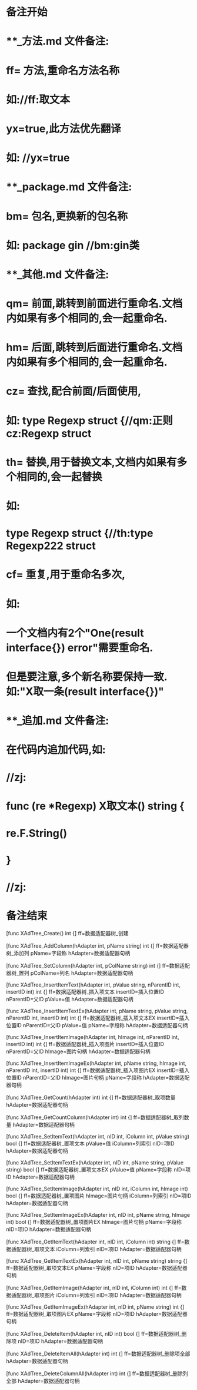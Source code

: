 # 备注开始
# **_方法.md 文件备注:
# ff= 方法,重命名方法名称
# 如://ff:取文本
#
# yx=true,此方法优先翻译
# 如: //yx=true

# **_package.md 文件备注:
# bm= 包名,更换新的包名称 
# 如: package gin //bm:gin类

# **_其他.md 文件备注:
# qm= 前面,跳转到前面进行重命名.文档内如果有多个相同的,会一起重命名.
# hm= 后面,跳转到后面进行重命名.文档内如果有多个相同的,会一起重命名.
# cz= 查找,配合前面/后面使用,
# 如: type Regexp struct {//qm:正则 cz:Regexp struct
#
# th= 替换,用于替换文本,文档内如果有多个相同的,会一起替换
# 如:
# type Regexp struct {//th:type Regexp222 struct
#
# cf= 重复,用于重命名多次,
# 如: 
# 一个文档内有2个"One(result interface{}) error"需要重命名.
# 但是要注意,多个新名称要保持一致. 如:"X取一条(result interface{})"

# **_追加.md 文件备注:
# 在代码内追加代码,如:
# //zj:
# func (re *Regexp) X取文本() string { 
# re.F.String()
# }
# //zj:
# 备注结束

[func XAdTree_Create() int {]
ff=数据适配器树_创建

[func XAdTree_AddColumn(hAdapter int, pName string) int {]
ff=数据适配器树_添加列
pName=字段称
hAdapter=数据适配器句柄

[func XAdTree_SetColumn(hAdapter int, pColName string) int {]
ff=数据适配器树_置列
pColName=列名
hAdapter=数据适配器句柄

[func XAdTree_InsertItemText(hAdapter int, pValue string, nParentID int, insertID int) int {]
ff=数据适配器树_插入项文本
insertID=插入位置ID
nParentID=父ID
pValue=值
hAdapter=数据适配器句柄

[func XAdTree_InsertItemTextEx(hAdapter int, pName string, pValue string, nParentID int, insertID int) int {]
ff=数据适配器树_插入项文本EX
insertID=插入位置ID
nParentID=父ID
pValue=值
pName=字段称
hAdapter=数据适配器句柄

[func XAdTree_InsertItemImage(hAdapter int, hImage int, nParentID int, insertID int) int {]
ff=数据适配器树_插入项图片
insertID=插入位置ID
nParentID=父ID
hImage=图片句柄
hAdapter=数据适配器句柄

[func XAdTree_InsertItemImageEx(hAdapter int, pName string, hImage int, nParentID int, insertID int) int {]
ff=数据适配器树_插入项图片EX
insertID=插入位置ID
nParentID=父ID
hImage=图片句柄
pName=字段称
hAdapter=数据适配器句柄

[func XAdTree_GetCount(hAdapter int) int {]
ff=数据适配器树_取项数量
hAdapter=数据适配器句柄

[func XAdTree_GetCountColumn(hAdapter int) int {]
ff=数据适配器树_取列数量
hAdapter=数据适配器句柄

[func XAdTree_SetItemText(hAdapter int, nID int, iColumn int, pValue string) bool {]
ff=数据适配器树_置项文本
pValue=值
iColumn=列索引
nID=项ID
hAdapter=数据适配器句柄

[func XAdTree_SetItemTextEx(hAdapter int, nID int, pName string, pValue string) bool {]
ff=数据适配器树_置项文本EX
pValue=值
pName=字段称
nID=项ID
hAdapter=数据适配器句柄

[func XAdTree_SetItemImage(hAdapter int, nID int, iColumn int, hImage int) bool {]
ff=数据适配器树_置项图片
hImage=图片句柄
iColumn=列索引
nID=项ID
hAdapter=数据适配器句柄

[func XAdTree_SetItemImageEx(hAdapter int, nID int, pName string, hImage int) bool {]
ff=数据适配器树_置项图片EX
hImage=图片句柄
pName=字段称
nID=项ID
hAdapter=数据适配器句柄

[func XAdTree_GetItemText(hAdapter int, nID int, iColumn int) string {]
ff=数据适配器树_取项文本
iColumn=列索引
nID=项ID
hAdapter=数据适配器句柄

[func XAdTree_GetItemTextEx(hAdapter int, nID int, pName string) string {]
ff=数据适配器树_取项文本EX
pName=字段称
nID=项ID
hAdapter=数据适配器句柄

[func XAdTree_GetItemImage(hAdapter int, nID int, iColumn int) int {]
ff=数据适配器树_取项图片
iColumn=列索引
nID=项ID
hAdapter=数据适配器句柄

[func XAdTree_GetItemImageEx(hAdapter int, nID int, pName string) int {]
ff=数据适配器树_取项图片EX
pName=字段称
nID=项ID
hAdapter=数据适配器句柄

[func XAdTree_DeleteItem(hAdapter int, nID int) bool {]
ff=数据适配器树_删除项
nID=项ID
hAdapter=数据适配器句柄

[func XAdTree_DeleteItemAll(hAdapter int) int {]
ff=数据适配器树_删除项全部
hAdapter=数据适配器句柄

[func XAdTree_DeleteColumnAll(hAdapter int) int {]
ff=数据适配器树_删除列全部
hAdapter=数据适配器句柄
